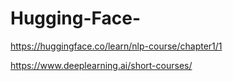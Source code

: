 # Hugging-Face-

https://huggingface.co/learn/nlp-course/chapter1/1

https://www.deeplearning.ai/short-courses/
